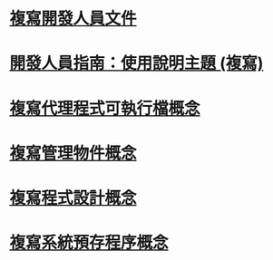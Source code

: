 # [複寫開發人員文件](replication-developer-documentation.md)
# [開發人員指南：使用說明主題 (複寫)](developer-s-guide-how-to-topics-replication.md)
# [複寫代理程式可執行檔概念](replication-agent-executables-concepts.md)
# [複寫管理物件概念](replication-management-objects-concepts.md)
# [複寫程式設計概念](replication-programming-concepts.md)
# [複寫系統預存程序概念](replication-system-stored-procedures-concepts.md)
